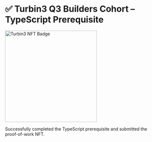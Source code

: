# ✅ Turbin3 Q3 Builders Cohort – TypeScript Prerequisite

<img src="https://devnet.irys.xyz/CZoQ6MS47wxXwyiucFyiLF7KVkkLK7Gus3wer3ZCsDVm" alt="Turbin3 NFT Badge" width="300"/>

Successfully completed the TypeScript prerequisite and submitted the proof-of-work NFT.
